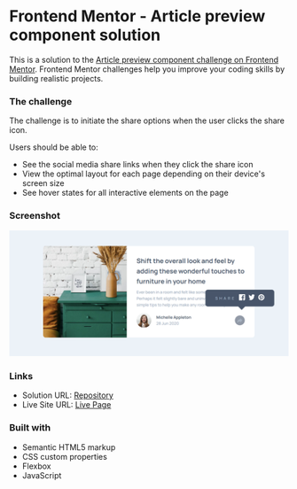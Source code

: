 # Frontend Mentor - Article preview component solution

This is a solution to the [Article preview component challenge on Frontend Mentor](https://www.frontendmentor.io/learning-paths/javascript-fundamentals-oR7g6-mTZ-/steps/661911e42f40450f914602ba/challenge/start). Frontend Mentor challenges help you improve your coding skills by building realistic projects.

### The challenge

The challenge is to initiate the share options when the user clicks the share icon.

Users should be able to:

- See the social media share links when they click the share icon
- View the optimal layout for each page depending on their device's screen size
- See hover states for all interactive elements on the page

### Screenshot

![Screenshot](./screenshot.png)

### Links

- Solution URL: [Repository](https://github.com/SirTebz/Article-Preview-Component)
- Live Site URL: [Live Page](https://sirtebz.github.io/Article-Preview-Component/)

### Built with

- Semantic HTML5 markup
- CSS custom properties
- Flexbox
- JavaScript
